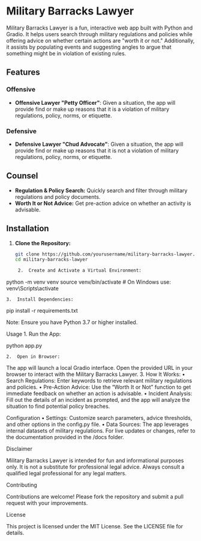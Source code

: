 # Military Barracks Lawyer

Military Barracks Lawyer is a fun, interactive web app built with Python and Gradio. It helps users search through military regulations and policies while offering advice on whether certain actions are "worth it or not." Additionally, it assists by populating events and suggesting angles to argue that something might be in violation of existing rules.

## Features
### Offensive 
- **Offensive Lawyer "Petty Officer"**: Given a situation, the app will provide find or make up reasons that it is a violation of military regulations, policy, norms, or etiquette.

### Defensive
- **Defensive Lawyer "Chud Advocate"**: Given a situation, the app will provide find or make up reasons that it is not a violation of military regulations, policy, norms, or etiquette.
## Counsel
- **Regulation & Policy Search:** Quickly search and filter through military regulations and policy documents.
- **Worth It or Not Advice:** Get pre-action advice on whether an activity is advisable.


## Installation

1. **Clone the Repository:**

   ```bash
   git clone https://github.com/yourusername/military-barracks-lawyer.git
   cd military-barracks-lawyer

	2.	Create and Activate a Virtual Environment:

python -m venv venv
source venv/bin/activate  # On Windows use: venv\Scripts\activate


	3.	Install Dependencies:

pip install -r requirements.txt

Note: Ensure you have Python 3.7 or higher installed.

Usage
	1.	Run the App:

python app.py


	2.	Open in Browser:
The app will launch a local Gradio interface. Open the provided URL in your browser to interact with the Military Barracks Lawyer.
	3.	How It Works:
	•	Search Regulations: Enter keywords to retrieve relevant military regulations and policies.
	•	Pre-Action Advice: Use the “Worth It or Not” function to get immediate feedback on whether an action is advisable.
	•	Incident Analysis: Fill out the details of an incident as prompted, and the app will analyze the situation to find potential policy breaches.

Configuration
	•	Settings: Customize search parameters, advice thresholds, and other options in the config.py file.
	•	Data Sources: The app leverages internal datasets of military regulations. For live updates or changes, refer to the documentation provided in the /docs folder.

Disclaimer

Military Barracks Lawyer is intended for fun and informational purposes only. It is not a substitute for professional legal advice. Always consult a qualified legal professional for any legal matters.

Contributing

Contributions are welcome! Please fork the repository and submit a pull request with your improvements.

License

This project is licensed under the MIT License. See the LICENSE file for details.

